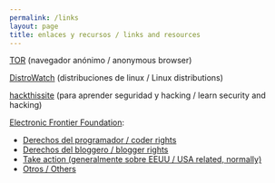 ```yaml
---
permalink: /links
layout: page
title: enlaces y recursos / links and resources
---
```


[TOR](https://www.torproject.org/) (navegador anónimo / anonymous browser)

[DistroWatch](http://distrowatch.com) (distribuciones de linux / Linux distributions)

[hackthissite](https://hackthissite.org) (para aprender seguridad y hacking / learn security and hacking)

[Electronic Frontier Foundation](https://eff.org):

- [Derechos del programador / coder rights](https://www.eff.org/issues/coders)
- [Derechos del bloggero / blogger rights](https://www.eff.org/bloggers)
- [Take action (generalmente sobre EEUU / USA related, normally)](https://act.eff.org/)
- [Otros / Others](https://www.eff.org/issues)
